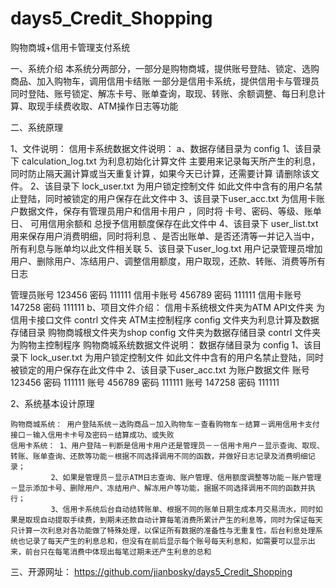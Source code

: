 # days5_Credit_Shopping
购物商城+信用卡管理支付系统

一、系统介绍
	本系统分两部分，一部分是购物商城，提供账号登陆、锁定、选购商品、加入购物车，调用信用卡结账
一部分是信用卡系统，提供信用卡与管理员同时登陆、账号锁定、解冻卡号、账单查询，取现、转账、余额调整、每日利息计算、取现手续费收取、ATM操作日志等功能

二、系统原理

1、文件说明：
信用卡系统数据文件说明：
  a、数据存储目录为 config
  1、该目录下 calculation_log.txt 为利息初始化计算文件 主要用来记录每天所产生的利息，
  同时防止隔天漏计算或当天重复计算，如果今天已计算，还需要计算 请删除该文件。
  2、该目录下 lock_user.txt 为用户锁定控制文件 如此文件中含有的用户名禁止登陆，同时被锁定的用户保存在此文件中
  3、该目录下user_acc.txt 为信用卡账户数据文件，保存有管理员用户和信用卡用户 ，同时将 卡号、密码、等级、账单日、
  可用信用余额和 总授予信用额度保存在此文件中
  4、该目录下 user_list.txt 用来保存用户消费明细，同时将利息 、是否出账单、是否还清等一并记入当中，
  所有利息与账单均以此文件相关联
  5、该目录下user_log.txt 用户记录管理员增加用户、删除用户、冻结用户、调整信用额度，用户取现，还款、转账、消费等所有日志

  管理员账号  123456  密码 111111
  信用卡账号  456789  密码 111111
  信用卡账号  147258  密码 111111
  b、项目文件介绍：
  	信用卡系统根文件夹为ATM
  	API文件夹 为信用卡接口文件
  	contrl 文件夹 ATM主控制程序
  	config 文件夹为利息计算及数据存储目录
  	购物商城根文件夹为shop
  	config 文件夹为数据存储目录
  	contrl 文件夹为购物主控制程序
购物商城系统数据文件说明：
  数据存储目录为 config
  1、该目录下 lock_user.txt 为用户锁定控制文件 如此文件中含有的用户名禁止登陆，同时被锁定的用户保存在此文件中
  2、该目录下user_acc.txt 为账户数据文件
  账号  123456  密码 111111
  账号  456789  密码 111111
  账号  147258  密码 111111
  
2、系统基本设计原理

	购物商城系统： 用户登陆系统－选购商品－加入购物车－查看购物车－结算－调用信用卡支付接口－输入信用卡卡号及密码－结算成功、或失败
	信用卡系统： 1、用户登陆－判断是信用卡用户还是管理员－－信用卡用户－显示查询、取现、转账、账单查询、还款等功能－根据不同选择调用不同的函数，并做好日志记录及消费明细记录； 
		     2、如果是管理员－显示ATM日志查询、账户管理、信用额度调整等功能－账户管理－显示添加卡号、删除用户、冻结用户、解冻用户等功能，据据不同选择调用不同的函数并执行；
		     3、信用卡系统后台自动结转账单、根据不同的账单日期生成本月交易流水，同时如果是取现自动提取手续费，到期未还款自动计算每笔消费所累计产生的利息等，同时为保证每天只计算一次利息对各功能做了特殊处理，以保证所有数据的准备性与无重复性，后台利息处理系统也记录了每天产生的利息总和，但没有在前后显示每个账号每天利息和，如需要可以显示出来，前台只在每笔消费中体现出每笔过期未还产生利息的总和

三、开源网址：
       https://github.com/jianbosky/days5_Credit_Shopping
